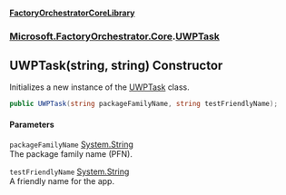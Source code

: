 #### [FactoryOrchestratorCoreLibrary](./FactoryOrchestratorCoreLibrary.md 'FactoryOrchestratorCoreLibrary')
### [Microsoft.FactoryOrchestrator.Core](./Microsoft-FactoryOrchestrator-Core.md 'Microsoft.FactoryOrchestrator.Core').[UWPTask](./Microsoft-FactoryOrchestrator-Core-UWPTask.md 'Microsoft.FactoryOrchestrator.Core.UWPTask')
## UWPTask(string, string) Constructor
Initializes a new instance of the [UWPTask](./Microsoft-FactoryOrchestrator-Core-UWPTask.md 'Microsoft.FactoryOrchestrator.Core.UWPTask') class.  
```csharp
public UWPTask(string packageFamilyName, string testFriendlyName);
```
#### Parameters
<a name='Microsoft-FactoryOrchestrator-Core-UWPTask-UWPTask(string_string)-packageFamilyName'></a>
`packageFamilyName` [System.String](https://docs.microsoft.com/en-us/dotnet/api/System.String 'System.String')  
The package family name (PFN).  
  
<a name='Microsoft-FactoryOrchestrator-Core-UWPTask-UWPTask(string_string)-testFriendlyName'></a>
`testFriendlyName` [System.String](https://docs.microsoft.com/en-us/dotnet/api/System.String 'System.String')  
A friendly name for the app.  
  
